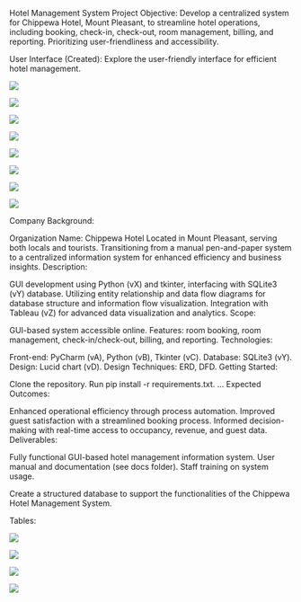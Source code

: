 Hotel Management System Project
Objective:
Develop a centralized system for Chippewa Hotel, Mount Pleasant, to streamline hotel operations, including booking, check-in, check-out, room management, billing, and reporting. Prioritizing user-friendliness and accessibility.

User Interface (Created):
Explore the user-friendly interface for efficient hotel management.

![](https://github.com/sincerelysurya/Hotel_Management_System/blob/main/images/Screen1.png)

![](https://github.com/sincerelysurya/Hotel_Management_System/blob/main/images/Screen2.png)

![](https://github.com/sincerelysurya/Hotel_Management_System/blob/main/images/Screen3.png)

![](https://github.com/sincerelysurya/Hotel_Management_System/blob/main/images/Screen4.png)

![](https://github.com/sincerelysurya/Hotel_Management_System/blob/main/images/Screen5.png)

![](https://github.com/sincerelysurya/Hotel_Management_System/blob/main/images/Screen6.png)

![](https://github.com/sincerelysurya/Hotel_Management_System/blob/main/images/Screen7.png)

![](https://github.com/sincerelysurya/Hotel_Management_System/blob/main/images/Screen8.png)

Company Background:

Organization Name: Chippewa Hotel
Located in Mount Pleasant, serving both locals and tourists.
Transitioning from a manual pen-and-paper system to a centralized information system for enhanced efficiency and business insights.
Description:

GUI development using Python (vX) and tkinter, interfacing with SQLite3 (vY) database.
Utilizing entity relationship and data flow diagrams for database structure and information flow visualization.
Integration with Tableau (vZ) for advanced data visualization and analytics.
Scope:

GUI-based system accessible online.
Features: room booking, room management, check-in/check-out, billing, and reporting.
Technologies:

Front-end: PyCharm (vA), Python (vB), Tkinter (vC).
Database: SQLite3 (vY).
Design: Lucid chart (vD).
Design Techniques: ERD, DFD.
Getting Started:

Clone the repository.
Run pip install -r requirements.txt.
...
Expected Outcomes:

Enhanced operational efficiency through process automation.
Improved guest satisfaction with a streamlined booking process.
Informed decision-making with real-time access to occupancy, revenue, and guest data.
Deliverables:

Fully functional GUI-based hotel management information system.
User manual and documentation (see docs folder).
Staff training on system usage.

Create a structured database to support the functionalities of the Chippewa Hotel Management System.

Tables:

![](https://github.com/sincerelysurya/Hotel_Management_System/blob/main/images/Table1.png)

![](https://github.com/sincerelysurya/Hotel_Management_System/blob/main/images/Table2.png)

![](https://github.com/sincerelysurya/Hotel_Management_System/blob/main/images/Table3.png)

![](https://github.com/sincerelysurya/Hotel_Management_System/blob/main/images/Table4.png)



